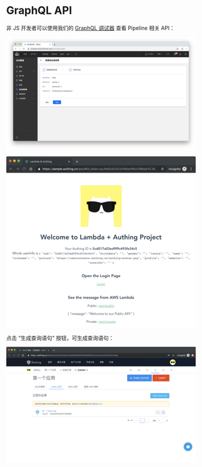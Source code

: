 # GraphQL API

非 JS 开发者可以使用我们的 [GraphQL 调试器](https://authing.cn/graphiql/) 查看 Pipeline 相关 API：

![](../../.gitbook/assets/image%20%2887%29.png)

![](../../.gitbook/assets/image%20%28154%29.png)

点击 “生成查询语句“ 按钮，可生成查询语句：

![](../../.gitbook/assets/image%20%28171%29.png)



